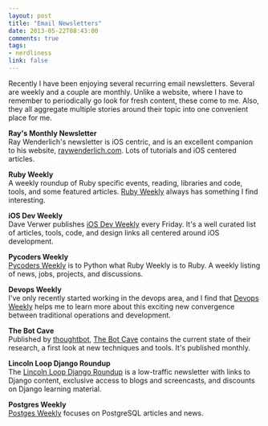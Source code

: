 ```yaml
---
layout: post
title: "Email Newsletters"
date: 2013-05-22T08:43:00
comments: true
tags:
- nerdliness
link: false
---
```

Recently I have been enjoying several recurring email newsletters. Several are weekly and a couple are monthly. Unlike a website, where I have to remember to periodically go look for fresh content, these come to me. Also, they all aggregate multiple stories around their topic into one convenient place for me.

**Ray's Monthly Newsletter**  
Ray Wenderlich's newsletter is iOS centric, and is an excellent companion to his website, [raywenderlich.com](http://raywenderlich.com  "Ray Wenderlich - Tutorials for iPhone / iOS Development and Gamers"). Lots of tutorials and iOS centered articles.

**Ruby Weekly**  
A weekly roundup of Ruby specific events, reading, libraries and code, tools, and some featured articles. [Ruby Weekly](http://rubyweekly.com "Ruby Weekly") always has something I find interesting.

**iOS Dev Weekly**  
Dave Verwer publishes [iOS Dev Weekly](http://iosdevweekly.com "iOS Dev Weekly") every Friday. It's a well curated list of articles, tools, code, and design links all centered around iOS development.

**Pycoders Weekly**  
[Pycoders Weekly](http://www.pycoders.com "Pycoder's Weekly") is to Python what Ruby Weekly is to Ruby. A weekly listing of news, jobs, projects, and discussions.

**Devops Weekly**  
I've only recently started working in the devops area, and I find that [Devops Weekly](http://devopsweekly.com "Devops Weekly") helps me to learn more about this exciting new convergence between traditional operations and development.

**The Bot Cave**  
Published by [thoughtbot](http://thoughtbot.com "thoughtbot"), [The Bot Cave](http://tinyletter.com/thoughtbot "the bot cave") contains the current state of their research, a first look at new techniques and tools. It's published monthly.

**Lincoln Loop Django Roundup**  
The [Lincoln Loop Django Roundup](http://lincolnloop.com/launchpad/ "Django Roundup") is a low-traffic newsletter with links to Django content, exclusive access to blogs and screencasts, and discounts on Django learning material. 

**Postgres Weekly**  
[Postges Weekly](http://postgresweekly.com "Postgres Weekly") focuses on PostgreSQL articles and news. 
